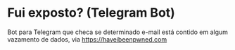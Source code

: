 # Fui exposto? (Telegram Bot)
Bot para Telegram que checa se determinado e-mail está contido em algum vazamento de dados, via https://haveibeenpwned.com
